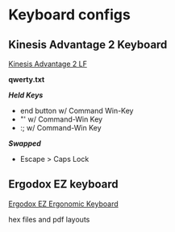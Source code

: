 # Keyboard configs 

## Kinesis Advantage 2 Keyboard

[Kinesis Advantage 2 LF](https://kinesis-ergo.com/wp-content/uploads/Adv2-Users-Manual-2-16-18.pdf)

__qwerty.txt__

___Held Keys___

- end button w/ Command Win-Key
- "' w/ Command-Win Key
- :; w/ Command-Win Key

___Swapped___

- Escape > Caps Lock


## Ergodox EZ keyboard

[Ergodox EZ Ergonomic Keyboard](https://ergodox-ez.com)
 

hex files and pdf layouts

